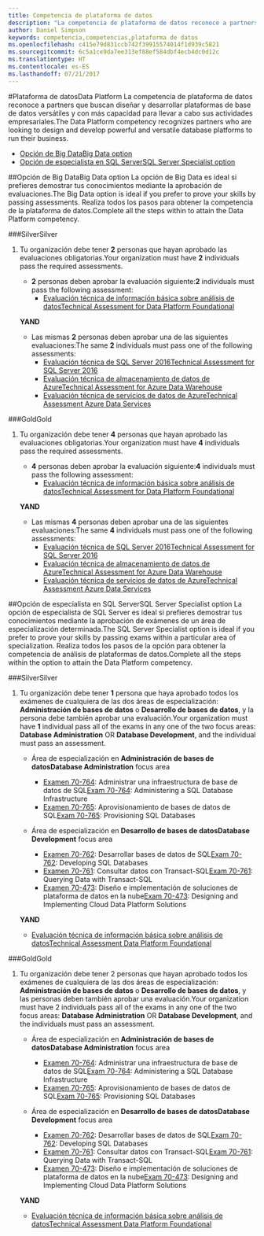 ```yaml
---
title: Competencia de plataforma de datos
description: "La competencia de plataforma de datos reconoce a partners que buscan diseñar y desarrollar plataformas de base de datos versátiles y con más capacidad para llevar a cabo sus actividades empresariales."
author: Daniel Simpson
keywords: competencia,competencias,plataforma de datos
ms.openlocfilehash: c415e79d831ccb742f39915574014f1d939c5821
ms.sourcegitcommit: 6c5a1ce9da7ee313ef88ef584dbf4ecb4dc0d12c
ms.translationtype: HT
ms.contentlocale: es-ES
ms.lasthandoff: 07/21/2017
---
```

#<a name="data-platform"></a><span data-ttu-id="0911f-104">Plataforma de datos</span><span class="sxs-lookup"><span data-stu-id="0911f-104">Data Platform</span></span>
<span data-ttu-id="0911f-105">La competencia de plataforma de datos reconoce a partners que buscan diseñar y desarrollar plataformas de base de datos versátiles y con más capacidad para llevar a cabo sus actividades empresariales.</span><span class="sxs-lookup"><span data-stu-id="0911f-105">The Data Platform competency recognizes partners who are looking to design and develop powerful and versatile database platforms to run their business.</span></span>

- [<span data-ttu-id="0911f-106">Opción de Big Data</span><span class="sxs-lookup"><span data-stu-id="0911f-106">Big Data option</span></span>](#big-data-option) 
- [<span data-ttu-id="0911f-107">Opción de especialista en SQL Server</span><span class="sxs-lookup"><span data-stu-id="0911f-107">SQL Server Specialist option</span></span>](#sql-server-specialist-option)

##<a name="big-data-option"></a><span data-ttu-id="0911f-108">Opción de Big Data</span><span class="sxs-lookup"><span data-stu-id="0911f-108">Big Data option</span></span>
<span data-ttu-id="0911f-109">La opción de Big Data es ideal si prefieres demostrar tus conocimientos mediante la aprobación de evaluaciones.</span><span class="sxs-lookup"><span data-stu-id="0911f-109">The Big Data option is ideal if you prefer to prove your skills by passing assessments.</span></span> <span data-ttu-id="0911f-110">Realiza todos los pasos para obtener la competencia de la plataforma de datos.</span><span class="sxs-lookup"><span data-stu-id="0911f-110">Complete all the steps within to attain the Data Platform competency.</span></span>

###<a name="silver"></a><span data-ttu-id="0911f-111">Silver</span><span class="sxs-lookup"><span data-stu-id="0911f-111">Silver</span></span>
1. <span data-ttu-id="0911f-112">Tu organización debe tener **2** personas que hayan aprobado las evaluaciones obligatorias.</span><span class="sxs-lookup"><span data-stu-id="0911f-112">Your organization must have **2** individuals pass the required assessments.</span></span>

    - <span data-ttu-id="0911f-113">**2** personas deben aprobar la evaluación siguiente:</span><span class="sxs-lookup"><span data-stu-id="0911f-113">**2** individuals must pass the following assessment:</span></span>
        - [<span data-ttu-id="0911f-114">Evaluación técnica de información básica sobre análisis de datos</span><span class="sxs-lookup"><span data-stu-id="0911f-114">Technical Assessment for Data Platform Foundational</span></span>](https://partneruniversity.microsoft.com/?whr=uri:MicrosoftAccount&courseId=14354&scoId=nNGssUygB_8504778676)

    **<span data-ttu-id="0911f-115">Y</span><span class="sxs-lookup"><span data-stu-id="0911f-115">AND</span></span>**

    - <span data-ttu-id="0911f-116">Las mismas **2** personas deben aprobar una de las siguientes evaluaciones:</span><span class="sxs-lookup"><span data-stu-id="0911f-116">The same **2** individuals must pass one of the following assessments:</span></span>
        - [<span data-ttu-id="0911f-117">Evaluación técnica de SQL Server 2016</span><span class="sxs-lookup"><span data-stu-id="0911f-117">Technical Assessment for SQL Server 2016</span></span>](https://partneruniversity.microsoft.com/?whr=uri:MicrosoftAccount&courseId=14355&scoId=nzHk0hygB_7404778676)
        - [<span data-ttu-id="0911f-118">Evaluación técnica de almacenamiento de datos de Azure</span><span class="sxs-lookup"><span data-stu-id="0911f-118">Technical Assessment for Azure Data Warehouse</span></span>](https://partneruniversity.microsoft.com/?whr=uri:MicrosoftAccount&courseId=17491&scoId=1yUZ01TnD_1606265419)
        - [<span data-ttu-id="0911f-119">Evaluación técnica de servicios de datos de Azure</span><span class="sxs-lookup"><span data-stu-id="0911f-119">Technical Assessment Azure Data Services</span></span>](https://partneruniversity.microsoft.com/?whr=uri:MicrosoftAccount&courseId=17490&scoId=2h3AfWTnD_4706265419)

###<a name="gold"></a><span data-ttu-id="0911f-120">Gold</span><span class="sxs-lookup"><span data-stu-id="0911f-120">Gold</span></span>
1. <span data-ttu-id="0911f-121">Tu organización debe tener **4** personas que hayan aprobado las evaluaciones obligatorias.</span><span class="sxs-lookup"><span data-stu-id="0911f-121">Your organization must have **4** individuals pass the required assessments.</span></span>

    - <span data-ttu-id="0911f-122">**4** personas deben aprobar la evaluación siguiente:</span><span class="sxs-lookup"><span data-stu-id="0911f-122">**4** individuals must pass the following assessment:</span></span>
        - [<span data-ttu-id="0911f-123">Evaluación técnica de información básica sobre análisis de datos</span><span class="sxs-lookup"><span data-stu-id="0911f-123">Technical Assessment for Data Platform Foundational</span></span>](https://partneruniversity.microsoft.com/?whr=uri:MicrosoftAccount&courseId=14354&scoId=nNGssUygB_8504778676)

    **<span data-ttu-id="0911f-124">Y</span><span class="sxs-lookup"><span data-stu-id="0911f-124">AND</span></span>**

    - <span data-ttu-id="0911f-125">Las mismas **4** personas deben aprobar una de las siguientes evaluaciones:</span><span class="sxs-lookup"><span data-stu-id="0911f-125">The same **4** individuals must pass one of the following assessments:</span></span>
        - [<span data-ttu-id="0911f-126">Evaluación técnica de SQL Server 2016</span><span class="sxs-lookup"><span data-stu-id="0911f-126">Technical Assessment for SQL Server 2016</span></span>](https://partneruniversity.microsoft.com/?whr=uri:MicrosoftAccount&courseId=14355&scoId=nzHk0hygB_7404778676)
        - [<span data-ttu-id="0911f-127">Evaluación técnica de almacenamiento de datos de Azure</span><span class="sxs-lookup"><span data-stu-id="0911f-127">Technical Assessment for Azure Data Warehouse</span></span>](https://partneruniversity.microsoft.com/?whr=uri:MicrosoftAccount&courseId=17491&scoId=1yUZ01TnD_1606265419)
        - [<span data-ttu-id="0911f-128">Evaluación técnica de servicios de datos de Azure</span><span class="sxs-lookup"><span data-stu-id="0911f-128">Technical Assessment Azure Data Services</span></span>](https://partneruniversity.microsoft.com/?whr=uri:MicrosoftAccount&courseId=17490&scoId=2h3AfWTnD_4706265419)

##<a name="sql-server-specialist-option"></a><span data-ttu-id="0911f-129">Opción de especialista en SQL Server</span><span class="sxs-lookup"><span data-stu-id="0911f-129">SQL Server Specialist option</span></span>
<span data-ttu-id="0911f-130">La opción de especialista de SQL Server es ideal si prefieres demostrar tus conocimientos mediante la aprobación de exámenes de un área de especialización determinada.</span><span class="sxs-lookup"><span data-stu-id="0911f-130">The SQL Server Specialist option is ideal if you prefer to prove your skills by passing exams within a particular area of specialization.</span></span> <span data-ttu-id="0911f-131">Realiza todos los pasos de la opción para obtener la competencia de análisis de plataformas de datos.</span><span class="sxs-lookup"><span data-stu-id="0911f-131">Complete all the steps within the option to attain the Data Platform competency.</span></span>

###<a name="silver"></a><span data-ttu-id="0911f-132">Silver</span><span class="sxs-lookup"><span data-stu-id="0911f-132">Silver</span></span>
1. <span data-ttu-id="0911f-133">Tu organización debe tener **1** persona que haya aprobado todos los exámenes de cualquiera de las dos áreas de especialización: **Administración de bases de datos** o **Desarrollo de bases de datos**, y la persona debe también aprobar una evaluación.</span><span class="sxs-lookup"><span data-stu-id="0911f-133">Your organization must have **1** individual pass all of the exams in any one of the two focus areas: **Database Administration** OR **Database Development**, and the individual must pass an assessment.</span></span>

    - <span data-ttu-id="0911f-134">Área de especialización en **Administración de bases de datos**</span><span class="sxs-lookup"><span data-stu-id="0911f-134">**Database Administration** focus area</span></span>
        - <span data-ttu-id="0911f-135">[Examen 70-764](https://www.microsoft.com/en-us/learning/exam-70-764.aspx): Administrar una infraestructura de base de datos de SQL</span><span class="sxs-lookup"><span data-stu-id="0911f-135">[Exam 70-764](https://www.microsoft.com/en-us/learning/exam-70-764.aspx): Administering a SQL Database Infrastructure</span></span> 
        - <span data-ttu-id="0911f-136">[Examen 70-765](https://www.microsoft.com/en-us/learning/exam-70-765.aspx): Aprovisionamiento de bases de datos de SQL</span><span class="sxs-lookup"><span data-stu-id="0911f-136">[Exam 70-765](https://www.microsoft.com/en-us/learning/exam-70-765.aspx): Provisioning SQL Databases</span></span>

    - <span data-ttu-id="0911f-137">Área de especialización en **Desarrollo de bases de datos**</span><span class="sxs-lookup"><span data-stu-id="0911f-137">**Database Development** focus area</span></span>
        - <span data-ttu-id="0911f-138">[Examen 70-762](https://www.microsoft.com/en-us/learning/exam-70-762.aspx): Desarrollar bases de datos de SQL</span><span class="sxs-lookup"><span data-stu-id="0911f-138">[Exam 70-762](https://www.microsoft.com/en-us/learning/exam-70-762.aspx): Developing SQL Databases</span></span>
        - <span data-ttu-id="0911f-139">[Examen 70-761](https://www.microsoft.com/en-us/learning/exam-70-761.aspx): Consultar datos con Transact-SQL</span><span class="sxs-lookup"><span data-stu-id="0911f-139">[Exam 70-761](https://www.microsoft.com/en-us/learning/exam-70-761.aspx): Querying Data with Transact-SQL</span></span>
        - <span data-ttu-id="0911f-140">[Examen 70-473](https://www.microsoft.com/en-us/learning/exam-70-473.aspx): Diseño e implementación de soluciones de plataforma de datos en la nube</span><span class="sxs-lookup"><span data-stu-id="0911f-140">[Exam 70-473](https://www.microsoft.com/en-us/learning/exam-70-473.aspx): Designing and Implementing Cloud Data Platform Solutions</span></span>

    **<span data-ttu-id="0911f-141">Y</span><span class="sxs-lookup"><span data-stu-id="0911f-141">AND</span></span>**

    - [<span data-ttu-id="0911f-142">Evaluación técnica de información básica sobre análisis de datos</span><span class="sxs-lookup"><span data-stu-id="0911f-142">Technical Assessment Data Platform Foundational</span></span>](https://partneruniversity.microsoft.com/?whr=uri:MicrosoftAccount&courseId=14354&scoId=nNGssUygB_8504778676)

###<a name="gold"></a><span data-ttu-id="0911f-143">Gold</span><span class="sxs-lookup"><span data-stu-id="0911f-143">Gold</span></span>
1. <span data-ttu-id="0911f-144">Tu organización debe tener 2 personas que hayan aprobado todos los exámenes de cualquiera de las dos áreas de especialización: **Administración de bases de datos** o **Desarrollo de bases de datos**, y las personas deben también aprobar una evaluación.</span><span class="sxs-lookup"><span data-stu-id="0911f-144">Your organization must have 2 individuals pass all of the exams in any one of the two focus areas: **Database Administration** OR **Database Development**, and the individuals must pass an assessment.</span></span>

    - <span data-ttu-id="0911f-145">Área de especialización en **Administración de bases de datos**</span><span class="sxs-lookup"><span data-stu-id="0911f-145">**Database Administration** focus area</span></span>
        - <span data-ttu-id="0911f-146">[Examen 70-764](https://www.microsoft.com/en-us/learning/exam-70-764.aspx): Administrar una infraestructura de base de datos de SQL</span><span class="sxs-lookup"><span data-stu-id="0911f-146">[Exam 70-764](https://www.microsoft.com/en-us/learning/exam-70-764.aspx): Administering a SQL Database Infrastructure</span></span> 
        - <span data-ttu-id="0911f-147">[Examen 70-765](https://www.microsoft.com/en-us/learning/exam-70-765.aspx): Aprovisionamiento de bases de datos de SQL</span><span class="sxs-lookup"><span data-stu-id="0911f-147">[Exam 70-765](https://www.microsoft.com/en-us/learning/exam-70-765.aspx): Provisioning SQL Databases</span></span>

    - <span data-ttu-id="0911f-148">Área de especialización en **Desarrollo de bases de datos**</span><span class="sxs-lookup"><span data-stu-id="0911f-148">**Database Development** focus area</span></span>
        - <span data-ttu-id="0911f-149">[Examen 70-762](https://www.microsoft.com/en-us/learning/exam-70-762.aspx): Desarrollar bases de datos de SQL</span><span class="sxs-lookup"><span data-stu-id="0911f-149">[Exam 70-762](https://www.microsoft.com/en-us/learning/exam-70-762.aspx): Developing SQL Databases</span></span>
        - <span data-ttu-id="0911f-150">[Examen 70-761](https://www.microsoft.com/en-us/learning/exam-70-761.aspx): Consultar datos con Transact-SQL</span><span class="sxs-lookup"><span data-stu-id="0911f-150">[Exam 70-761](https://www.microsoft.com/en-us/learning/exam-70-761.aspx): Querying Data with Transact-SQL</span></span>
        - <span data-ttu-id="0911f-151">[Examen 70-473](https://www.microsoft.com/en-us/learning/exam-70-473.aspx): Diseño e implementación de soluciones de plataforma de datos en la nube</span><span class="sxs-lookup"><span data-stu-id="0911f-151">[Exam 70-473](https://www.microsoft.com/en-us/learning/exam-70-473.aspx): Designing and Implementing Cloud Data Platform Solutions</span></span>

    **<span data-ttu-id="0911f-152">Y</span><span class="sxs-lookup"><span data-stu-id="0911f-152">AND</span></span>**

    - [<span data-ttu-id="0911f-153">Evaluación técnica de información básica sobre análisis de datos</span><span class="sxs-lookup"><span data-stu-id="0911f-153">Technical Assessment Data Platform Foundational</span></span>](https://partneruniversity.microsoft.com/?whr=uri:MicrosoftAccount&courseId=14354&scoId=nNGssUygB_8504778676)



